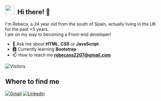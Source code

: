 <!-- TODO: Add class that explains all the tools you use -->

<!-- <a target="blank"><img align="left" src="./assets/patric1.gif" /></a> -->

## <img src="https://media.giphy.com/media/ObNTw8Uzwy6KQ/giphy.gif" width="30px">&nbsp; Hi there! 👋

<!-- <a target="blank"><img align="left" src="./assets/profile_pic.gif" /></a> -->


I'm Rebeca, a 24 year old from the south of Spain, actually living in the UK for the past +5 years. 
<br>I am on my way to becoming a Front-end developer!<br>

- 💬 Ask me about **HTML**, **CSS** or **JavaScript**.
- 🅱️ Currently learning **Bootstrap** 
- 📫 How to reach me **rebecass2207@gmail.com**

![Visitors](https://api.visitorbadge.io/api/visitors?path=https%3A%2F%2Fgithub.com%2Frebecass22&countColor=%23263759)

## Where to find me
[![Gmail](https://img.shields.io/badge/Gmail-D14836?style=for-the-badge&logo=gmail&logoColor=white)](mailto:rebecass2207@gmail.com)
[![Linkedin](https://img.shields.io/badge/LinkedIn-0077B5?style=for-the-badge&logo=linkedin&logoColor=white)](https://www.linkedin.com/in/rebeca-servais-563148186/)
